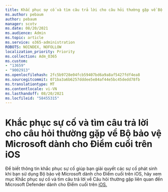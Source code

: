 ```yaml
---
title: Khắc phục sự cố và tìm câu trả lời cho câu hỏi thường gặp về Bộ bảo vệ Microsoft dành cho Điểm cuối trên iOS
ms.author: pebaum
author: pebaum
manager: scotv
ms.date: 08/20/2021
ms.audience: Admin
ms.topic: article
ms.service: o365-administration
ROBOTS: NOINDEX, NOFOLLOW
localization_priority: Priority
ms.collection: Adm_O365
ms.custom:
- "13659"
- "9002913"
ms.openlocfilehash: 2fc5b9728e04fcb59407bd6a9a8af5427fdf4ea8
ms.sourcegitcommit: 071ba3a6b6257dddee5e84af44e5bc45dedd78fb
ms.translationtype: MT
ms.contentlocale: vi-VN
ms.lasthandoff: 08/20/2021
ms.locfileid: "58455315"
---
```

# <a name="troubleshoot-issues-and-find-answers-to-faqs-on-microsoft-defender-for-endpoint-on-ios"></a>Khắc phục sự cố và tìm câu trả lời cho câu hỏi thường gặp về Bộ bảo vệ Microsoft dành cho Điểm cuối trên iOS

Để biết thông tin khắc phục sự cố giúp bạn giải quyết các sự cố phát sinh khi bạn sử dụng Bộ bảo vệ Microsoft dành cho Điểm cuối trên iOS, hãy xem mục Khắc phục sự cố và tìm câu trả lời về Câu hỏi thường gặp liên quan đến Microsoft Defender dành cho Điểm cuối trên [iOS.](https://docs.microsoft.com/microsoft-365/security/defender-endpoint/ios-troubleshoot)